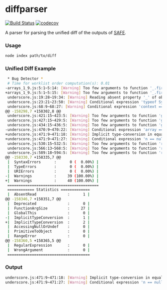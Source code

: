 # diffparser

[![Build Status](https://travis-ci.org/waitingcheung/diffparser.svg?branch=master)](https://travis-ci.org/waitingcheung/diffparser)
[![codecov](https://codecov.io/gh/waitingcheung/diffparser/branch/master/graph/badge.svg)](https://codecov.io/gh/waitingcheung/diffparser)

A parser for parsing the unified diff of the outputs of [SAFE]. 

### Usage

```sh
node index path/to/diff
```

### Unified Diff Example
```sh
 * Bug Detector *
 # Time for worklist order computation(s): 0.01
-arrays_1_9.js:5:1~5:14: [Warning] Too few arguments to function '_.first'.
+arrays_1_9.js:5:1~5:15: [Warning] Too few arguments to function '_.first'.
 underscore.js:19:28~19:34: [Warning] Reading absent property '_' of object 'root'.
 underscore.js:23:21~23:50: [Warning] Conditional expression 'typeof Symbol !== 'undefined'' is always false.
 underscore.js:68:9~68:27: [Warning] Conditional expression 'context === void 0' is always true.
@@ -158298,7 +158302,8 @@
 underscore.js:421:15~423:5: [Warning] Too few arguments to function 'group'.
 underscore.js:427:15~429:5: [Warning] Too few arguments to function 'group'.
 underscore.js:434:15~436:5: [Warning] Too few arguments to function 'group'.
-underscore.js:470:9~470:22: [Warning] Conditional expression 'array == null' is always true.
+underscore.js:471:9~471:18: [Warning] Implicit type-conversion in equality comparison 'undefined == null'.
+underscore.js:471:9~471:27: [Warning] Conditional expression 'n == null || guard' is always true.
 underscore.js:530:15~532:5: [Warning] Too few arguments to function 'restArgs'.
 underscore.js:566:13~568:5: [Warning] Too few arguments to function 'restArgs'.
 underscore.js:589:18~594:5: [Warning] Too few arguments to function 'restArgs'.
@@ -158330,7 +158335,7 @@
 |  SyntaxErrors      :      0 (  0.00%) |
 |  TypeErrors        :      0 (  0.00%) |
 |  URIErrors         :      0 (  0.00%) |
-|  Warnings          :     39 (100.00%) |
+|  Warnings          :     40 (100.00%) |
 =========================================
 ============ Statistics =============
 |  AbsentRead              :      1 |
@@ -158346,7 +158351,7 @@
 |  Deprecated              :      0 |
 |  FunctionArgSize         :     27 |
 |  GlobalThis              :      0 |
-|  ImplicitTypeConversion  :      1 |
+|  ImplicitTypeConversion  :      2 |
 |  AccessingNullOrUndef    :      0 |
 |  PrimitiveToObject       :      0 |
 |  RangeError              :      0 |
@@ -158360,5 +158365,5 @@
 |  RegularExpression       :      0 |
 |  WrongArgument           :      0 |
 =====================================
```

### Output
```sh
underscore.js:471:9~471:18: [Warning] Implicit type-conversion in equality comparison 'undefined == null'.
underscore.js:471:9~471:27: [Warning] Conditional expression 'n == null || guard' is always true.
```


[SAFE]: https://github.com/sukyoung/safe
